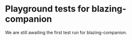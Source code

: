 # Playground tests for blazing-companion
We are still awaiting the first test run for blazing-companion.

